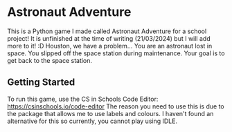 # Astronaut Adventure
This is a Python game I made called Astronaut Adventure for a school project! It is unfinished at the time of writing (21/03/2024) but I will add more to it! :D 
Houston, we have a problem... You are an astronaut lost in space. You slipped off the space station during maintenance. Your goal is to get back to the space station.

## Getting Started
To run this game, use the CS in Schools Code Editor: https://csinschools.io/code-editor
The reason you need to use this is due to the package that allows me to use labels and colours. I haven't found an alternative for this so currently, you cannot play using IDLE.
